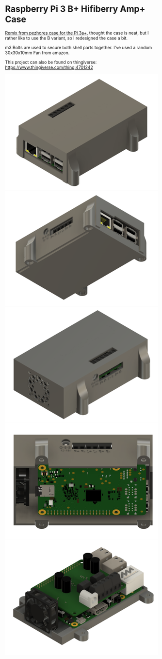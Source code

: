 # Raspberry Pi 3 B+ Hifiberry Amp+ Case
[Remix from pezhores case for the Pi 3a+](https://www.thingiverse.com/thing:4701242), thought the case is neat, but I rather like to use the B variant, so I redesigned the case a bit.

m3 Bolts are used to secure both shell parts together.
I've used a random 30x30x10mm Fan from amazon.




This project can also be found on thingiverse:
https://www.thingiverse.com/thing:4701242

![Preview](https://github.com/LeDomme/cad_models/blob/main/Raspberry_Pi_3B%2B_Hifiberry_Amp%2B_Case/res/A.png)
![Preview](https://github.com/LeDomme/cad_models/blob/main/Raspberry_Pi_3B%2B_Hifiberry_Amp%2B_Case/res/B.png)
![Preview](https://github.com/LeDomme/cad_models/blob/main/Raspberry_Pi_3B%2B_Hifiberry_Amp%2B_Case/res/C.png)
![Preview](https://github.com/LeDomme/cad_models/blob/main/Raspberry_Pi_3B%2B_Hifiberry_Amp%2B_Case/res/D.png)
![Preview](https://github.com/LeDomme/cad_models/blob/main/Raspberry_Pi_3B%2B_Hifiberry_Amp%2B_Case/res/E.png)
